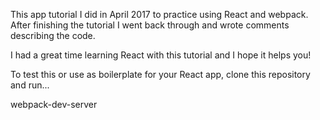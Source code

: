 This app  tutorial I did in April 2017 to practice using React and webpack.
After finishing the tutorial I went back through and wrote comments describing
the code.

I had a great time learning React with this tutorial and I hope it helps you!

To test this or use as boilerplate for your React app, clone this repository
and run...

webpack-dev-server
